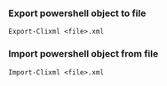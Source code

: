 ### Export powershell object to file
```
Export-Clixml <file>.xml
```

### Import powershell object from file
```
Import-Clixml <file>.xml
```

